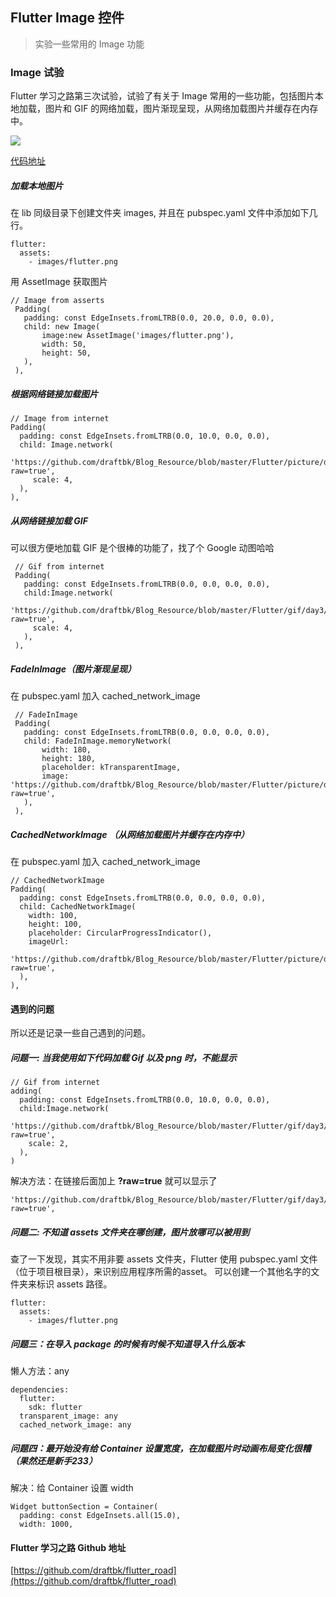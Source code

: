 ## Flutter Image 控件
> 实验一些常用的 Image 功能

### Image 试验

Flutter 学习之路第三次试验，试验了有关于 Image 常用的一些功能，包括图片本地加载，图片和 GIF 的网络加载，图片渐现呈现，从网络加载图片并缓存在内存中。

![](https://github.com/draftbk/Blog_Resource/blob/master/Flutter/gif/flutter_road_image.gif)

[代码地址](https://github.com/draftbk/flutter_road/blob/master/flutter_road_widgets/lib/days/Day3.dart)

##### 加载本地图片

在 lib 同级目录下创建文件夹 images, 并且在 pubspec.yaml 文件中添加如下几行。

```
flutter:
  assets:
    - images/flutter.png
```

用 AssetImage 获取图片

```
// Image from asserts
 Padding(
   padding: const EdgeInsets.fromLTRB(0.0, 20.0, 0.0, 0.0),
   child: new Image(
       image:new AssetImage('images/flutter.png'),
       width: 50,
       height: 50,
   ),
 ),
```

##### 根据网络链接加载图片 

```
// Image from internet
Padding(
  padding: const EdgeInsets.fromLTRB(0.0, 10.0, 0.0, 0.0),
  child: Image.network(
    'https://github.com/draftbk/Blog_Resource/blob/master/Flutter/picture/day3/flutter.png?raw=true',
     scale: 4,
  ),
),
```

##### 从网络链接加载 **GIF** 

可以很方便地加载 GIF 是个很棒的功能了，找了个 Google 动图哈哈

```
 // Gif from internet
 Padding(
   padding: const EdgeInsets.fromLTRB(0.0, 0.0, 0.0, 0.0),
   child:Image.network(
     'https://github.com/draftbk/Blog_Resource/blob/master/Flutter/gif/day3/google.gif?raw=true',
     scale: 4,
   ),
 ),
```

##### FadeInImage（图片渐现呈现）

在 pubspec.yaml 加入 cached\_network\_image

```
 // FadeInImage
 Padding(
   padding: const EdgeInsets.fromLTRB(0.0, 0.0, 0.0, 0.0),
   child: FadeInImage.memoryNetwork(
       width: 180,
       height: 180,
       placeholder: kTransparentImage,
       image: 'https://github.com/draftbk/Blog_Resource/blob/master/Flutter/picture/day3/flutter.png?raw=true',
   ),
 ),
```

##### CachedNetworkImage （从网络加载图片并缓存在内存中）

在 pubspec.yaml 加入 cached\_network\_image

```
// CachedNetworkImage
Padding(
  padding: const EdgeInsets.fromLTRB(0.0, 0.0, 0.0, 0.0),
  child: CachedNetworkImage(
    width: 100,
    height: 100,
    placeholder: CircularProgressIndicator(),
    imageUrl:
    'https://github.com/draftbk/Blog_Resource/blob/master/Flutter/picture/day3/flutter.png?raw=true',
  ),
),
```


#### 遇到的问题

所以还是记录一些自己遇到的问题。

##### 问题一: 当我使用如下代码加载 Gif 以及 png 时，不能显示


```
// Gif from internet
adding(
  padding: const EdgeInsets.fromLTRB(0.0, 10.0, 0.0, 0.0),
  child:Image.network(
    'https://github.com/draftbk/Blog_Resource/blob/master/Flutter/gif/day3/google.gif?raw=true',
    scale: 2,
  ),
)
```

解决方法：在链接后面加上 **?raw=true** 就可以显示了

```
'https://github.com/draftbk/Blog_Resource/blob/master/Flutter/gif/day3/google.gif?raw=true',
```
##### 问题二: 不知道 assets 文件夹在哪创建，图片放哪可以被用到


查了一下发现，其实不用非要 assets 文件夹，Flutter 使用 pubspec.yaml 文件（位于项目根目录），来识别应用程序所需的asset。 可以创建一个其他名字的文件夹来标识 assets 路径。

```
flutter:
  assets:
    - images/flutter.png
```

##### 问题三：在导入 package 的时候有时候不知道导入什么版本

懒人方法：any

```
dependencies:
  flutter:
    sdk: flutter
  transparent_image: any
  cached_network_image: any
```

##### 问题四：最开始没有给 Container 设置宽度，在加载图片时动画布局变化很糟（果然还是新手233）

解决：给 Container 设置 width

```
Widget buttonSection = Container(
  padding: const EdgeInsets.all(15.0),
  width: 1000,
```

#### Flutter 学习之路 Github 地址

[https://github.com/draftbk/flutter_road](https://github.com/draftbk/flutter_road)










